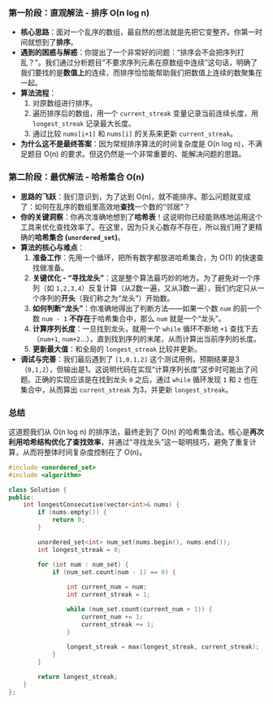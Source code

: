 

### 第一阶段：直观解法 - 排序 O(n log n)

- **核心思路**：面对一个乱序的数组，最自然的想法就是先把它变整齐。你第一时间就想到了**排序**。
- **遇到的困惑与解惑**：你提出了一个非常好的问题：“排序会不会把序列打乱？”。我们通过分析题目“不要求序列元素在原数组中连续”这句话，明确了我们要找的是**数值上**的连续，而排序恰恰能帮助我们把数值上连续的数聚集在一起。
- **算法流程**：
  1. 对原数组进行排序。
  2. 遍历排序后的数组，用一个 `current_streak` 变量记录当前连续长度，用 `longest_streak` 记录最大长度。
  3. 通过比较 `nums[i+1]` 和 `nums[i]` 的关系来更新 `current_streak`。
- **为什么这不是最终答案**：因为常规排序算法的时间复杂度是 O(n log n)，不满足题目 O(n) 的要求。但这仍然是一个非常重要的、能解决问题的思路。

### 第二阶段：最优解法 - 哈希集合 O(n)

- **思路的飞跃**：我们意识到，为了达到 O(n)，就不能排序。那么问题就变成了：如何在乱序的数组里高效地**查找**一个数的“邻居”？
- **你的关键洞察**：你再次准确地想到了**哈希表**！这说明你已经能熟练地运用这个工具来优化查找效率了。在这里，因为只关心数存不存在，所以我们用了更精确的**哈希集合 (`unordered_set`)**。
- **算法的核心与难点**：
  1. **准备工作**：先用一个循环，把所有数字都放进哈希集合，为 O(1) 的快速查找做准备。
  2. **关键优化 - “寻找龙头”**：这是整个算法最巧妙的地方。为了避免对一个序列（如 `1,2,3,4`）反复计算（从2数一遍，又从3数一遍），我们约定只从一个序列的**开头**（我们称之为“龙头”）开始数。
  3. **如何判断“龙头”**：你准确地得出了判断方法——如果一个数 `num` 的前一个数 `num - 1` **不存在**于哈希集合中，那么 `num` 就是一个“龙头”。
  4. **计算序列长度**：一旦找到龙头，就用一个 `while` 循环不断地 `+1` 查找下去（`num+1`, `num+2`...），直到找到序列的末尾，从而计算出当前序列的长度。
  5. **更新最大值**：和全局的 `longest_streak` 比较并更新。
- **调试与完善**：我们最后遇到了 `[1,0,1,2]` 这个测试用例，预期结果是3（`0,1,2`），但输出是1。这说明代码在实现“计算序列长度”这步时可能出了问题。正确的实现应该是在找到龙头 `0` 之后，通过 `while` 循环发现 `1` 和 `2` 也在集合中，从而算出 `current_streak` 为3，并更新 `longest_streak`。

### 总结

这道题我们从 O(n log n) 的排序法，最终走到了 O(n) 的哈希集合法。核心是**再次利用哈希结构优化了查找效率**，并通过“寻找龙头”这一聪明技巧，避免了重复计算，从而将整体时间复杂度控制在了 O(n)。

```cpp 
#include <unordered_set>
#include <algorithm> 

class Solution {
public:
    int longestConsecutive(vector<int>& nums) {
        if (nums.empty()) {
            return 0; 
        }

        unordered_set<int> num_set(nums.begin(), nums.end());
        int longest_streak = 0;

        for (int num : num_set) { 
            if (num_set.count(num - 1) == 0) { 
                
                int current_num = num;
                int current_streak = 1;

                while (num_set.count(current_num + 1)) {
                    current_num += 1;
                    current_streak += 1;
                }
                
                longest_streak = max(longest_streak, current_streak);
            }
        }

        return longest_streak;
    }
};
```

